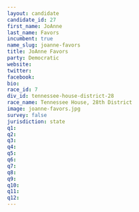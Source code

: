```yaml
---
layout: candidate
candidate_id: 27
first_name: JoAnne
last_name: Favors
incumbent: true
name_slug: joanne-favors
title: JoAnne Favors
party: Democratic
website: 
twitter: 
facebook: 
bio: 
race_id: 7
div_id: tennessee-house-district-28
race_name: Tennessee House, 28th District
image: joanne-favors.jpg
survey: false
jurisdiction: state
q1: 
q2: 
q3: 
q4: 
q5: 
q6: 
q7: 
q8: 
q9: 
q10: 
q11: 
q12: 
---
```

